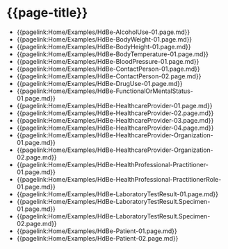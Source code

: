 # {{page-title}}
- {{pagelink:Home/Examples/HdBe-AlcoholUse-01.page.md}} 
- {{pagelink:Home/Examples/HdBe-BodyWeight-01.page.md}}  
- {{pagelink:Home/Examples/HdBe-BodyHeight-01.page.md}} 
- {{pagelink:Home/Examples/HdBe-BodyTemperature-01.page.md}}
- {{pagelink:Home/Examples/HdBe-BloodPressure-01.page.md}}
- {{pagelink:Home/Examples/HdBe-ContactPerson-01.page.md}}
- {{pagelink:Home/Examples/HdBe-ContactPerson-02.page.md}}
- {{pagelink:Home/Examples/HdBe-DrugUse-01.page.md}}
- {{pagelink:Home/Examples/HdBe-FunctionalOrMentalStatus-01.page.md}}
- {{pagelink:Home/Examples/HdBe-HealthcareProvider-01.page.md}}
- {{pagelink:Home/Examples/HdBe-HealthcareProvider-02.page.md}}
- {{pagelink:Home/Examples/HdBe-HealthcareProvider-03.page.md}}
- {{pagelink:Home/Examples/HdBe-HealthcareProvider-04.page.md}}
- {{pagelink:Home/Examples/HdBe-HealthcareProvider-Organization-01.page.md}}
- {{pagelink:Home/Examples/HdBe-HealthcareProvider-Organization-02.page.md}}
- {{pagelink:Home/Examples/HdBe-HealthProfessional-Practitioner-01.page.md}}
- {{pagelink:Home/Examples/HdBe-HealthProfessional-PractitionerRole-01.page.md}}
- {{pagelink:Home/Examples/HdBe-LaboratoryTestResult-01.page.md}}
- {{pagelink:Home/Examples/HdBe-LaboratoryTestResult.Specimen-01.page.md}}
- {{pagelink:Home/Examples/HdBe-LaboratoryTestResult.Specimen-02.page.md}}
- {{pagelink:Home/Examples/HdBe-Patient-01.page.md}}
- {{pagelink:Home/Examples/HdBe-Patient-02.page.md}}
<!-- - {{pagelink:Home/Examples/[CBB-ID]-[number].page.md}} --> 